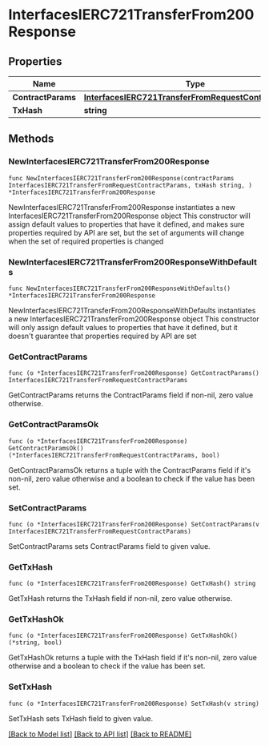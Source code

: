 # InterfacesIERC721TransferFrom200Response

## Properties

Name | Type | Description | Notes
------------ | ------------- | ------------- | -------------
**ContractParams** | [**InterfacesIERC721TransferFromRequestContractParams**](InterfacesIERC721TransferFromRequestContractParams.md) |  | 
**TxHash** | **string** |  | 

## Methods

### NewInterfacesIERC721TransferFrom200Response

`func NewInterfacesIERC721TransferFrom200Response(contractParams InterfacesIERC721TransferFromRequestContractParams, txHash string, ) *InterfacesIERC721TransferFrom200Response`

NewInterfacesIERC721TransferFrom200Response instantiates a new InterfacesIERC721TransferFrom200Response object
This constructor will assign default values to properties that have it defined,
and makes sure properties required by API are set, but the set of arguments
will change when the set of required properties is changed

### NewInterfacesIERC721TransferFrom200ResponseWithDefaults

`func NewInterfacesIERC721TransferFrom200ResponseWithDefaults() *InterfacesIERC721TransferFrom200Response`

NewInterfacesIERC721TransferFrom200ResponseWithDefaults instantiates a new InterfacesIERC721TransferFrom200Response object
This constructor will only assign default values to properties that have it defined,
but it doesn't guarantee that properties required by API are set

### GetContractParams

`func (o *InterfacesIERC721TransferFrom200Response) GetContractParams() InterfacesIERC721TransferFromRequestContractParams`

GetContractParams returns the ContractParams field if non-nil, zero value otherwise.

### GetContractParamsOk

`func (o *InterfacesIERC721TransferFrom200Response) GetContractParamsOk() (*InterfacesIERC721TransferFromRequestContractParams, bool)`

GetContractParamsOk returns a tuple with the ContractParams field if it's non-nil, zero value otherwise
and a boolean to check if the value has been set.

### SetContractParams

`func (o *InterfacesIERC721TransferFrom200Response) SetContractParams(v InterfacesIERC721TransferFromRequestContractParams)`

SetContractParams sets ContractParams field to given value.


### GetTxHash

`func (o *InterfacesIERC721TransferFrom200Response) GetTxHash() string`

GetTxHash returns the TxHash field if non-nil, zero value otherwise.

### GetTxHashOk

`func (o *InterfacesIERC721TransferFrom200Response) GetTxHashOk() (*string, bool)`

GetTxHashOk returns a tuple with the TxHash field if it's non-nil, zero value otherwise
and a boolean to check if the value has been set.

### SetTxHash

`func (o *InterfacesIERC721TransferFrom200Response) SetTxHash(v string)`

SetTxHash sets TxHash field to given value.



[[Back to Model list]](../README.md#documentation-for-models) [[Back to API list]](../README.md#documentation-for-api-endpoints) [[Back to README]](../README.md)


